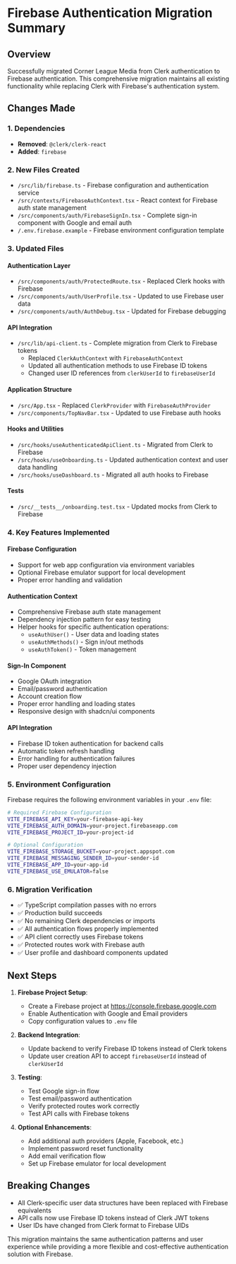 # Firebase Authentication Migration Summary

## Overview
Successfully migrated Corner League Media from Clerk authentication to Firebase authentication. This comprehensive migration maintains all existing functionality while replacing Clerk with Firebase's authentication system.

## Changes Made

### 1. Dependencies
- **Removed**: `@clerk/clerk-react`
- **Added**: `firebase`

### 2. New Files Created
- `/src/lib/firebase.ts` - Firebase configuration and authentication service
- `/src/contexts/FirebaseAuthContext.tsx` - React context for Firebase auth state management
- `/src/components/auth/FirebaseSignIn.tsx` - Complete sign-in component with Google and email auth
- `/.env.firebase.example` - Firebase environment configuration template

### 3. Updated Files

#### Authentication Layer
- `/src/components/auth/ProtectedRoute.tsx` - Replaced Clerk hooks with Firebase
- `/src/components/auth/UserProfile.tsx` - Updated to use Firebase user data
- `/src/components/auth/AuthDebug.tsx` - Updated for Firebase debugging

#### API Integration
- `/src/lib/api-client.ts` - Complete migration from Clerk to Firebase tokens
  - Replaced `ClerkAuthContext` with `FirebaseAuthContext`
  - Updated all authentication methods to use Firebase ID tokens
  - Changed user ID references from `clerkUserId` to `firebaseUserId`

#### Application Structure
- `/src/App.tsx` - Replaced `ClerkProvider` with `FirebaseAuthProvider`
- `/src/components/TopNavBar.tsx` - Updated to use Firebase auth hooks

#### Hooks and Utilities
- `/src/hooks/useAuthenticatedApiClient.ts` - Migrated from Clerk to Firebase
- `/src/hooks/useOnboarding.ts` - Updated authentication context and user data handling
- `/src/hooks/useDashboard.ts` - Migrated all auth hooks to Firebase

#### Tests
- `/src/__tests__/onboarding.test.tsx` - Updated mocks from Clerk to Firebase

### 4. Key Features Implemented

#### Firebase Configuration
- Support for web app configuration via environment variables
- Optional Firebase emulator support for local development
- Proper error handling and validation

#### Authentication Context
- Comprehensive Firebase auth state management
- Dependency injection pattern for easy testing
- Helper hooks for specific authentication operations:
  - `useAuthUser()` - User data and loading states
  - `useAuthMethods()` - Sign in/out methods
  - `useAuthToken()` - Token management

#### Sign-In Component
- Google OAuth integration
- Email/password authentication
- Account creation flow
- Proper error handling and loading states
- Responsive design with shadcn/ui components

#### API Integration
- Firebase ID token authentication for backend calls
- Automatic token refresh handling
- Error handling for authentication failures
- Proper user dependency injection

### 5. Environment Configuration
Firebase requires the following environment variables in your `.env` file:

```bash
# Required Firebase Configuration
VITE_FIREBASE_API_KEY=your-firebase-api-key
VITE_FIREBASE_AUTH_DOMAIN=your-project.firebaseapp.com
VITE_FIREBASE_PROJECT_ID=your-project-id

# Optional Configuration
VITE_FIREBASE_STORAGE_BUCKET=your-project.appspot.com
VITE_FIREBASE_MESSAGING_SENDER_ID=your-sender-id
VITE_FIREBASE_APP_ID=your-app-id
VITE_FIREBASE_USE_EMULATOR=false
```

### 6. Migration Verification
- ✅ TypeScript compilation passes with no errors
- ✅ Production build succeeds
- ✅ No remaining Clerk dependencies or imports
- ✅ All authentication flows properly implemented
- ✅ API client correctly uses Firebase tokens
- ✅ Protected routes work with Firebase auth
- ✅ User profile and dashboard components updated

## Next Steps

1. **Firebase Project Setup**:
   - Create a Firebase project at https://console.firebase.google.com
   - Enable Authentication with Google and Email providers
   - Copy configuration values to `.env` file

2. **Backend Integration**:
   - Update backend to verify Firebase ID tokens instead of Clerk tokens
   - Update user creation API to accept `firebaseUserId` instead of `clerkUserId`

3. **Testing**:
   - Test Google sign-in flow
   - Test email/password authentication
   - Verify protected routes work correctly
   - Test API calls with Firebase tokens

4. **Optional Enhancements**:
   - Add additional auth providers (Apple, Facebook, etc.)
   - Implement password reset functionality
   - Add email verification flow
   - Set up Firebase emulator for local development

## Breaking Changes
- All Clerk-specific user data structures have been replaced with Firebase equivalents
- API calls now use Firebase ID tokens instead of Clerk JWT tokens
- User IDs have changed from Clerk format to Firebase UIDs

This migration maintains the same authentication patterns and user experience while providing a more flexible and cost-effective authentication solution with Firebase.